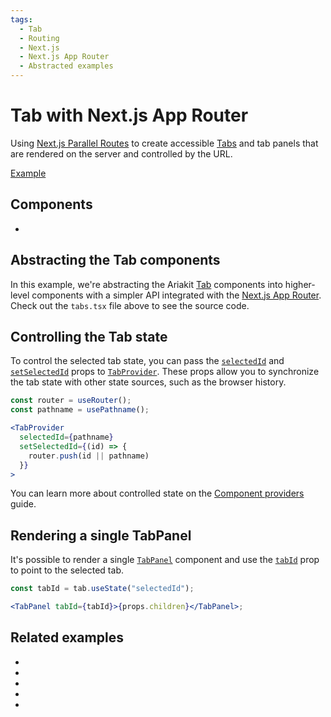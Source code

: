 ```yaml
---
tags:
  - Tab
  - Routing
  - Next.js
  - Next.js App Router
  - Abstracted examples
---
```


# Tab with Next.js App Router

<div data-description>

Using [Next.js Parallel Routes](https://nextjs.org/docs/app/building-your-application/routing/parallel-routes) to create accessible [Tabs](/components/tab) and tab panels that are rendered on the server and controlled by the URL.

</div>

<div data-tags></div>

<a href="./layout.tsx" data-playground>Example</a>

## Components

<div data-cards="components">

- [](/components/tab)

</div>

## Abstracting the Tab components

In this example, we're abstracting the Ariakit [Tab](/components/tab) components into higher-level components with a simpler API integrated with the [Next.js App Router](https://nextjs.org/docs/api-reference/next/router). Check out the `tabs.tsx` file above to see the source code.

## Controlling the Tab state

To control the selected tab state, you can pass the [`selectedId`](/reference/tab-provider#selectedid) and [`setSelectedId`](/reference/tab-provider#setselectedid) props to [`TabProvider`](/reference/tab-provider). These props allow you to synchronize the tab state with other state sources, such as the browser history.

```jsx {5-8}
const router = useRouter();
const pathname = usePathname();

<TabProvider
  selectedId={pathname}
  setSelectedId={(id) => {
    router.push(id || pathname)
  }}
>
```

You can learn more about controlled state on the [Component providers](/guide/component-providers#controlled-state) guide.

## Rendering a single TabPanel

It's possible to render a single [`TabPanel`](/reference/tab-panel) component and use the [`tabId`](/reference/tab-panel#tabid) prop to point to the selected tab.

```jsx
const tabId = tab.useState("selectedId");

<TabPanel tabId={tabId}>{props.children}</TabPanel>;
```

## Related examples

<div data-cards="examples">

- [](/examples/dialog-next-router/)
- [](/examples/select-next-router)
- [](/examples/tab-react-router/)
- [](/examples/menubar-navigation)
- [](/examples/combobox-tabs)

</div>
